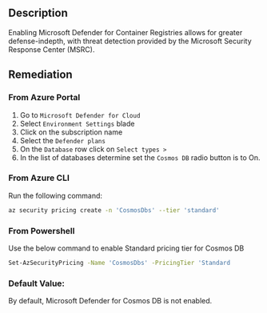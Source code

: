 ## Description

Enabling Microsoft Defender for Container Registries allows for greater defense-indepth, with threat detection provided by the Microsoft Security Response Center (MSRC).

## Remediation

### From Azure Portal

  1. Go to `Microsoft Defender for Cloud`
  2. Select `Environment Settings` blade
  3. Click on the subscription name
  4. Select the `Defender plans`
  5. On the `Database` row click on `Select types >`
  6. In the list of databases determine set the `Cosmos DB` radio button is to On.

### From Azure CLI

Run the following command:

```bash
az security pricing create -n 'CosmosDbs' --tier 'standard'
```

### From Powershell

Use the below command to enable Standard pricing tier for Cosmos DB

```bash
Set-AzSecurityPricing -Name 'CosmosDbs' -PricingTier 'Standard
```

### Default Value:

By default, Microsoft Defender for Cosmos DB is not enabled.
